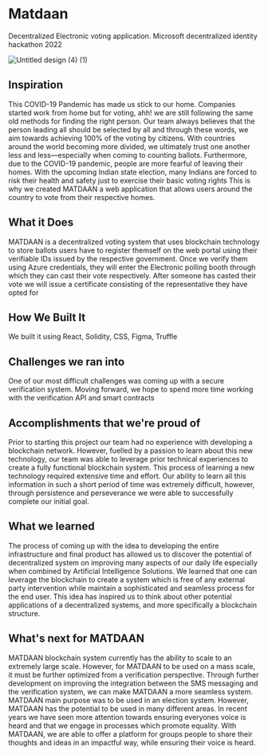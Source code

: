 # Matdaan
Decentralized Electronic voting application. Microsoft decentralized identity hackathon 2022

![Untitled design (4) (1)](https://user-images.githubusercontent.com/72151888/151595755-2ffdb176-b03a-4266-ae0e-e2979ee70bb8.png)

## Inspiration
This COVID-19 Pandemic has made us stick to our home. Companies started work from home but for voting, ahh! we are still following the same old methods for finding the right person. Our team always believes that the person leading all should be selected by all and through these words, we aim towards achieving 100% of the voting by citizens. With countries around the world becoming more divided, we ultimately trust one another less and less—especially when coming to counting ballots. Furthermore, due to the COVID-19 pandemic, people are more fearful of leaving their homes. With the upcoming Indian state election, many Indians are forced to risk their health and safety just to exercise their basic voting rights This is why we created MATDAAN a web application that allows users around the country to vote from their respective homes.

## What it Does
MATDAAN is a decentralized voting system that uses blockchain technology to store ballots users have to register themself on the web portal using their verifiable IDs issued by the respective government. Once we verify them using Azure credentials, they will enter the Electronic polling booth through which they can cast their vote respectively. After someone has casted their vote we will issue a certificate consisting of the representative they have opted for

## How We Built It
We built it using React, Solidity, CSS, Figma, Truffle

## Challenges we ran into

One of our most difficult challenges was coming up with a secure verification system. Moving forward, we hope to spend more time working with the verification API and smart contracts

## Accomplishments that we're proud of

Prior to starting this project our team had no experience with developing a blockchain network. However, fuelled by a passion to learn about this new technology, our team was able to leverage prior technical experiences to create a fully functional blockchain system. This process of learning a new technology required extensive time and effort. Our ability to learn all this information in such a short period of time was extremely difficult, however, through persistence and perseverance we were able to successfully complete our initial goal.

## What we learned

The process of coming up with the idea to developing the entire infrastructure and final product has allowed us to discover the potential of decentralized system on improving many aspects of our daily life especially when combined by Artificial Intelligence Solutions. We learned that one can leverage the blockchain to create a system which is free of any external party intervention while maintain a sophisticated and seamless process for the end user. This idea has inspired us to think about other potential applications of a decentralized systems, and more specifically a blockchain structure.

## What's next for MATDAAN

MATDAAN blockchain system currently has the ability to scale to an extremely large scale. However, for MATDAAN to be used on a mass scale, it must be further optimized from a verification perspective. Through further development on improving the integration between the SMS messaging and the verification system, we can make MATDAAN a more seamless system.
MATDAAN main purpose was to be used in an election system. However, MATDAAN has the potential to be used in many different areas. In recent years we have seen more attention towards ensuring everyones voice is heard and that we engage in processes which promote equality. With MATDAAN, we are able to offer a platform for groups people to share their thoughts and ideas in an impactful way, while ensuring their voice is heard.
